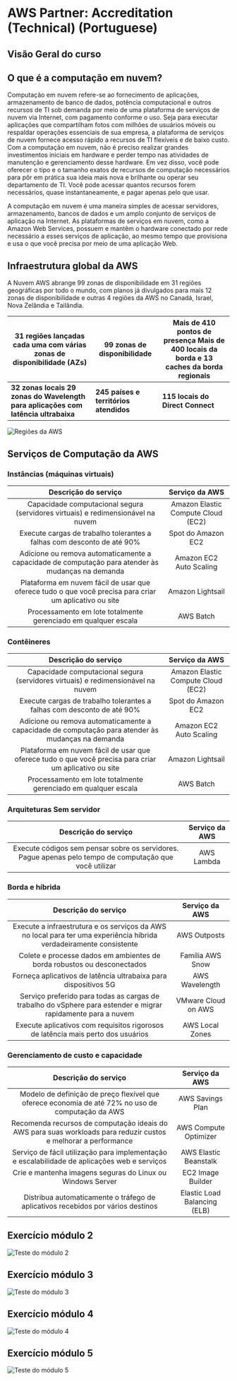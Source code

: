 # AWS Partner: Accreditation (Technical) (Portuguese) 

Visão Geral do curso
---


## O que é a computação em nuvem?

Computação em nuvem refere-se ao fornecimento de aplicações, armazenamento de banco de dados, potência computacional e outros recursos de TI sob demanda por meio de uma plataforma de serviços de nuvem via Internet, com pagamento conforme o uso. Seja para executar aplicações que compartilham fotos com milhões de usuários móveis ou respaldar operações essenciais de sua empresa, a plataforma de serviços de nuvem fornece acesso rápido a recursos de TI flexíveis e de baixo custo. Com a computação em nuvem, não é preciso realizar grandes investimentos iniciais em hardware e perder tempo nas atividades de manutenção e gerenciamento desse hardware. Em vez disso, você pode oferecer o tipo e o tamanho exatos de recursos de computação necessários para pôr em prática sua ideia mais nova e brilhante ou operar seu departamento de TI. Você pode acessar quantos recursos forem necessários, quase instantaneamente, e pagar apenas pelo que usar.

A computação em nuvem é uma maneira simples de acessar servidores, armazenamento, bancos de dados e um amplo conjunto de serviços de aplicação na Internet. As plataformas de serviços em nuvem, como a Amazon Web Services, possuem e mantêm o hardware conectado por rede necessário a esses serviços de aplicação, ao mesmo tempo que provisiona e usa o que você precisa por meio de uma aplicação Web.

## Infraestrutura global da AWS

A Nuvem AWS abrange 99 zonas de disponibilidade em 31 regiões geográficas por todo o mundo, com planos já divulgados para mais 12 zonas de disponibilidade e outras 4 regiões da AWS no Canadá, Israel, Nova Zelândia e Tailândia.

| **31 regiões lançadas cada uma com várias zonas de disponibilidade (AZs)** | **99 zonas de disponibilidade** | **Mais de 410 pontos de presença Mais de 400 locais da borda e 13 caches da borda regionais** |
------------------------ | --------------------------------- |---------------------------------------------- |
**32 zonas locais 29 zonas do Wavelength para aplicações com latência ultrabaixa** | **245 países e territórios atendidos** | **115 locais do Direct Connect** |

![Regiões da AWS](../assets/AWS%20Regions.png)

## Serviços de Computação da AWS

### **Instâncias (máquinas virtuais)**

| Descrição do serviço | Serviço da AWS |
|:-------------------:|:---------------:|
| Capacidade computacional segura (servidores virtuais) e redimensionável na nuvem | Amazon Elastic Compute Cloud (EC2) |
| Execute cargas de trabalho tolerantes a falhas com desconto de até 90% | Spot do Amazon EC2 |
| Adicione ou remova automaticamente a capacidade de computação para atender às mudanças na demanda | Amazon EC2 Auto Scaling |
| Plataforma em nuvem fácil de usar que oferece tudo o que você precisa para criar um aplicativo ou site | Amazon Lightsail |
| Processamento em lote totalmente gerenciado em qualquer escala | AWS Batch |

### **Contêineres**


| Descrição do serviço | Serviço da AWS |
|:-------------------:|:---------------:|
| Capacidade computacional segura (servidores virtuais) e redimensionável na nuvem | Amazon Elastic Compute Cloud (EC2) |
| Execute cargas de trabalho tolerantes a falhas com desconto de até 90% | Spot do Amazon EC2 |
| Adicione ou remova automaticamente a capacidade de computação para atender às mudanças na demanda | Amazon EC2 Auto Scaling |
| Plataforma em nuvem fácil de usar que oferece tudo o que você precisa para criar um aplicativo ou site | Amazon Lightsail |
| Processamento em lote totalmente gerenciado em qualquer escala | AWS Batch |

### **Arquiteturas Sem servidor**

| Descrição do serviço | Serviço da AWS |
|:-------------------:|:---------------:|
| Execute códigos sem pensar sobre os servidores. Pague apenas pelo tempo de computação que você utilizar | AWS Lambda |

### **Borda e híbrida**

| Descrição do serviço | Serviço da AWS |
|:-------------------:|:---------------:|
| Execute a infraestrutura e os serviços da AWS no local para ter uma experiência híbrida verdadeiramente consistente | AWS Outposts |
| Colete e processe dados em ambientes de borda robustos ou desconectados | Família AWS Snow |
| Forneça aplicativos de latência ultrabaixa para dispositivos 5G | AWS Wavelength |
| Serviço preferido para todas as cargas de trabalho do vSphere para estender e migrar rapidamente para a nuvem | VMware Cloud on AWS |
| Execute aplicativos com requisitos rigorosos de latência mais perto dos usuários | AWS Local Zones |

### **Gerenciamento de custo e capacidade**

| Descrição do serviço | Serviço da AWS |
|:-------------------:|:---------------:|
| Modelo de definição de preço flexível que oferece economia de até 72% no uso de computação da AWS | AWS Savings Plan |
| Recomenda recursos de computação ideais do AWS para suas workloads para reduzir custos e melhorar a performance | AWS Compute Optimizer |
| Serviço de fácil utilização para implementação e escalabilidade de aplicações web e serviços | AWS Elastic Beanstalk |
| Crie e mantenha imagens seguras do Linux ou Windows Server | EC2 Image Builder |
| Distribua automaticamente o tráfego de aplicativos recebidos por vários destinos | Elastic Load Balancing (ELB) |

## Exercício módulo 2

![Teste do módulo 2](../assets/teste%20-%20relacione%20as%20colunas.png)

## Exercício módulo 3

![Teste do módulo 3](../assets/teste%202%20-%20relacione%20as%20colunas.png)

## Exercício módulo 4

![Teste do módulo 4](../assets/teste%203%20-%20relacione%20as%20colunas.png)

## Exercício módulo 5

![Teste do módulo 5](../assets/teste%204%20-%20relacione%20as%20colunas.png)